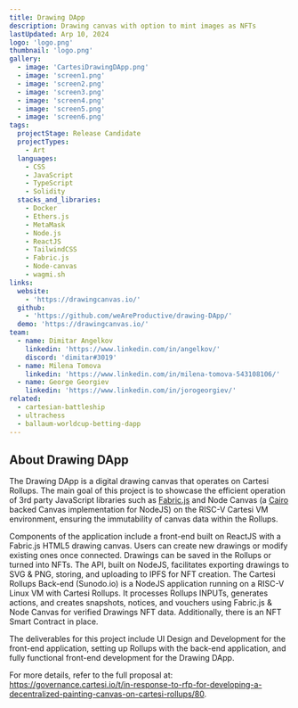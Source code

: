 ```yaml
---
title: Drawing DApp
description: Drawing canvas with option to mint images as NFTs
lastUpdated: Arp 10, 2024
logo: 'logo.png'
thumbnail: 'logo.png'
gallery:
  - image: 'CartesiDrawingDApp.png'
  - image: 'screen1.png'
  - image: 'screen2.png'
  - image: 'screen3.png'
  - image: 'screen4.png'
  - image: 'screen5.png'
  - image: 'screen6.png'
tags:
  projectStage: Release Candidate
  projectTypes:
    - Art
  languages:
    - CSS
    - JavaScript
    - TypeScript
    - Solidity
  stacks_and_libraries:
    - Docker
    - Ethers.js
    - MetaMask
    - Node.js
    - ReactJS
    - TailwindCSS
    - Fabric.js
    - Node-canvas
    - wagmi.sh
links:
  website:
    - 'https://drawingcanvas.io/'
  github:
    - 'https://github.com/weAreProductive/drawing-DApp/'
  demo: 'https://drawingcanvas.io/'
team:
  - name: Dimitar Angelkov
    linkedin: 'https://www.linkedin.com/in/angelkov/'
    discord: 'dimitar#3019'
  - name: Milena Tomova
    linkedin: 'https://www.linkedin.com/in/milena-tomova-543108106/'
  - name: George Georgiev
    linkedin: 'https://www.linkedin.com/in/jorogeorgiev/'
related:
  - cartesian-battleship
  - ultrachess
  - ballaum-worldcup-betting-dapp
---
```


## About Drawing DApp

The Drawing DApp is a digital drawing canvas that operates on Cartesi Rollups.
The main goal of this project is to showcase the efficient operation of 3rd
party JavaScript libraries such as [Fabric.js](http://fabricjs.com/) and Node
Canvas (a [Cairo](https://www.cairographics.org/) backed Canvas implementation
for NodeJS) on the RISC-V Cartesi VM environment, ensuring the immutability of
canvas data within the Rollups.

Components of the application include a front-end built on ReactJS with a
Fabric.js HTML5 drawing canvas. Users can create new drawings or modify existing
ones once connected. Drawings can be saved in the Rollups or turned into NFTs.
The API, built on NodeJS, facilitates exporting drawings to SVG & PNG, storing,
and uploading to IPFS for NFT creation. The Cartesi Rollups Back-end (Sunodo.io)
is a NodeJS application running on a RISC-V Linux VM with Cartesi Rollups. It
processes Rollups INPUTs, generates actions, and creates snapshots, notices, and
vouchers using Fabric.js & Node Canvas for verified Drawings NFT data.
Additionally, there is an NFT Smart Contract in place.

The deliverables for this project include UI Design and Development for the
front-end application, setting up Rollups with the back-end application, and
fully functional front-end development for the Drawing DApp.

For more details, refer to the full proposal at:
https://governance.cartesi.io/t/in-response-to-rfp-for-developing-a-decentralized-painting-canvas-on-cartesi-rollups/80.
